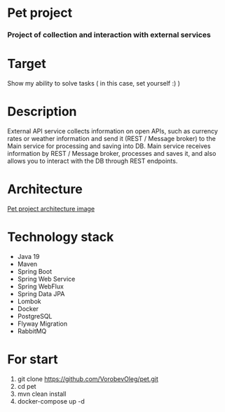 # Pet project

### Project of collection and interaction with external services

# Target

Show my ability to solve tasks ( in this case, set yourself :) )

# Description

External API service collects information on open APIs, such as currency rates or weather information and send it (REST / Message broker) to the Main service for processing and saving into DB. Main service receives information by REST / Message broker, processes and saves it, and also allows you to interact with the DB through REST endpoints.

# Architecture

[Pet project architecture image](https://disk.yandex.ru/i/2bSS6Ug3QKBqcg)

# Technology stack

* Java 19
* Maven
* Spring Boot
* Spring Web Service
* Spring WebFlux
* Spring Data JPA
* Lombok
* Docker
* PostgreSQL
* Flyway Migration
* RabbitMQ

# For start

1. git clone https://github.com/VorobevOleg/pet.git
2. cd pet
3. mvn clean install
4. docker-compose up -d
